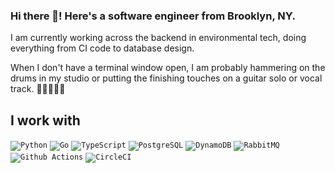 ### Hi there 👋! Here's a software engineer from Brooklyn, NY.

I am currently working across the backend in environmental tech, doing everything from CI code to database design.

When I don't have a terminal window open, I am probably hammering on the drums in my studio or putting the finishing touches on a guitar solo or vocal track. :hammer::fire::guitar::fire::microphone:

## I work with
<code><img alt="Python" src="https://img.shields.io/badge/-Python-3776AB?style=for-the-badge&logo=python&logoColor=white" /></code>
<code><img alt="Go" src="https://img.shields.io/badge/Go-00ADD8?style=for-the-badge&logo=go&logoColor=black" /></code>
<code><img alt="TypeScript" src="https://img.shields.io/badge/-TypeScript-3178C6?style=for-the-badge&logo=typescript&logoColor=white" /></code>
<code><img alt="PostgreSQL" src="https://img.shields.io/badge/PostgreSQL-4169E1?style=for-the-badge&logo=postgresql&logoColor=black" /></code>
<code><img alt="DynamoDB" src="https://img.shields.io/badge/DynamoDB-4053D6?style=for-the-badge&logo=amazondynamodb&logoColor=white" /></code>
<code><img alt="RabbitMQ" src="https://img.shields.io/badge/RabbitMQ-FF6600?style=for-the-badge&logo=rabbitmq&logoColor=white" /></code>
<code><img alt="Github Actions" src="https://img.shields.io/badge/Github Actions-2088FF?style=for-the-badge&logo=githubactions&logoColor=black" /></code>
<code><img alt="CircleCI" src="https://img.shields.io/badge/CircleCI-343434?style=for-the-badge&logo=circleci&logoColor=white" /></code>
